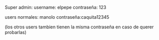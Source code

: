 Super admin: username: elpepe contraseña: 123

users normales: manolo contraseña:caquita12345

(los otros users tambien tienen la misma contraseña en caso de querer probarlas)
